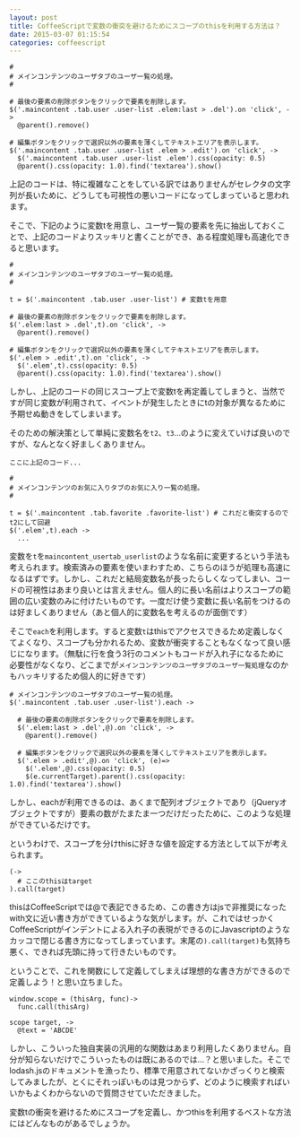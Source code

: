 ```yaml
---
layout: post
title: CoffeeScriptで変数の衝突を避けるためにスコープのthisを利用する方法は？
date: 2015-03-07 01:15:54
categories: coffeescript
---
```

<pre><code>#
# メインコンテンツのユーザタブのユーザ一覧の処理。
#

# 最後の要素の削除ボタンをクリックで要素を削除します。
$('.maincontent .tab.user .user-list .elem:last &gt; .del').on 'click', -&gt;
  @parent().remove()

# 編集ボタンをクリックで選択以外の要素を薄くしてテキストエリアを表示します。
$('.maincontent .tab.user .user-list .elem &gt; .edit').on 'click', -&gt;
  $('.maincontent .tab.user .user-list .elem').css(opacity: 0.5)
  @parent().css(opacity: 1.0).find('textarea').show()
</code></pre>

<p>上記のコードは、特に複雑なことをしている訳ではありませんがセレクタの文字列が長いために、どうしても可視性の悪いコードになってしまっていると思われます。</p>

<p>そこで、下記のように変数tを用意し、ユーザ一覧の要素を先に抽出しておくことで、上記のコードよりスッキリと書くことができ、ある程度処理も高速化できると思います。</p>

<pre><code>#
# メインコンテンツのユーザタブのユーザ一覧の処理。
#

t = $('.maincontent .tab.user .user-list') # 変数tを用意

# 最後の要素の削除ボタンをクリックで要素を削除します。
$('.elem:last &gt; .del',t).on 'click', -&gt;
  @parent().remove()

# 編集ボタンをクリックで選択以外の要素を薄くしてテキストエリアを表示します。
$('.elem &gt; .edit',t).on 'click', -&gt;
  $('.elem',t).css(opacity: 0.5)
  @parent().css(opacity: 1.0).find('textarea').show()
</code></pre>

<p>しかし、上記のコードの同じスコープ上で変数tを再定義してしまうと、当然ですが同じ変数が利用されて、イベントが発生したときにtの対象が異なるために予期せぬ動きをしてしまいます。</p>

<p>そのための解決策として単純に変数名を<code>t2</code>、<code>t3</code>...のように変えていけば良いのですが、なんとなく好ましくありません。</p>

<pre><code>ここに上記のコード...

#
# メインコンテンツのお気に入りタブのお気に入り一覧の処理。
#

t = $('.maincontent .tab.favorite .favorite-list') # これだと衝突するのでt2にして回避
$('.elem',t).each -&gt;
  ...
</code></pre>

<p>変数を<code>t</code>を<code>maincontent_usertab_userlist</code>のような名前に変更するという手法も考えられます。検索済みの要素を使いまわすため、こちらのほうが処理も高速になるはずです。しかし、これだと結局変数名が長ったらしくなってしまい、コードの可視性はあまり良いとは言えません。個人的に長い名前はよりスコープの範囲の広い変数のみに付けたいものです。一度だけ使う変数に長い名前をつけるのは好ましくありません（あと個人的に変数名を考えるのが面倒です）</p>

<p>そこで<code>each</code>を利用します。すると変数<code>t</code>はthisでアクセスできるため定義しなくてよくなり、スコープも分かれるため、変数が衝突することもなくなって良い感じになります。（無駄に行を食う3行のコメントもコードが入れ子になるために必要性がなくなり、どこまでが<code>メインコンテンツのユーザタブのユーザ一覧処理</code>なのかもハッキリするため個人的に好きです）</p>

<pre><code># メインコンテンツのユーザタブのユーザ一覧の処理。
$('.maincontent .tab.user .user-list').each -&gt;

  # 最後の要素の削除ボタンをクリックで要素を削除します。
  $('.elem:last &gt; .del',@).on 'click', -&gt;
    @parent().remove()

  # 編集ボタンをクリックで選択以外の要素を薄くしてテキストエリアを表示します。
  $('.elem &gt; .edit',@).on 'click', (e)=&gt;
    $('.elem',@).css(opacity: 0.5)
    $(e.currentTarget).parent().css(opacity: 1.0).find('textarea').show()
</code></pre>

<p>しかし、eachが利用できるのは、あくまで配列オブジェクトであり（jQueryオブジェクトですが）要素の数がたまたま一つだけだったために、このような処理ができているだけです。</p>

<p>というわけで、スコープを分けthisに好きな値を設定する方法として以下が考えられます。</p>

<pre><code>(-&gt;
  # ここのthisはtarget
).call(target)
</code></pre>

<p>thisはCoffeeScriptでは@で表記できるため、この書き方はjsで非推奨になったwith文に近い書き方ができているような気がします。が、これではせっかくCoffeeScriptがインデントによる入れ子の表現ができるのにJavascriptのようなカッコで閉じる書き方になってしまっています。末尾の<code>).call(target)</code>も気持ち悪く、できれば先頭に持って行きたいものです。</p>

<p>ということで、これを関数にして定義してしまえば理想的な書き方ができるので定義しよう！と思い立ちました。</p>

<pre><code>window.scope = (thisArg, func)-&gt;
  func.call(thisArg)

scope target, -&gt;
  @text = 'ABCDE'
</code></pre>

<p>しかし、こういった独自実装の汎用的な関数はあまり利用したくありません。自分が知らないだけでこういったものは既にあるのでは…？と思いました。そこでlodash.jsのドキュメントを漁ったり、標準で用意されてないかざっくりと検索してみましたが、とくにそれっぽいものは見つからず、どのように検索すればいいかもよくわからないので質問させていただきました。</p>

<p>変数tの衝突を避けるためにスコープを定義し、かつthisを利用するベストな方法にはどんなものがあるでしょうか。</p>
